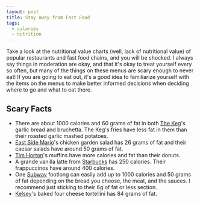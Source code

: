 ```yaml
---
layout: post
title: Stay Away from Fast Food
tags:
  - calories
  - nutrition
---
```


Take a look at the nutritional value charts (well, lack of nutritional value) 
of popular restaurants and fast food chains, and you will be shocked. I always 
say things in moderation are okay, and that it's okay to treat yourself every 
so often, but many of the things on these menus are scary enough to never eat! 
If you are going to eat out, it's a good idea to familiarize yourself with the 
items on the menus to make better informed decisions when deciding where to go 
and what to eat there. 

## Scary Facts

- There are about 1000 calories and 60 grams of fat in both 
  [The Keg](http://www.kegsteakhouse.com/en/nutritional-charts/starters-soup/)'s 
  garlic bread and bruchetta. The Keg's fries have less fat in them than their 
  roasted garlic mashed potatoes.
- [East Side Mario](http://www.eastsidemarios.com/pdfs/EastSideMariosNutritionGuide.pdf)'s 
  chicken garden salad has 26 grams of fat and their caesar 
  salads have around 50 grams of fat.
- [Tim Horton](http://www.timhortons.com/ca/pdf/nutrition-guide-can.pdf)'s muffins have more calories and fat than their donuts.
- A grande vanilla latte from [Starbucks](http://www.starbucks.com/menu) has
  250 calories. Their frappuccinos have around 400 calories.
- One [Subway](http://www.subway.com/nutrition/nutritionlist.ASPX?COUNTRYCODE=CAN&LANGUAGECODE=ENG&id=sandwich) 
  footlong can easily add up to 1000 calories and 50 grams of fat depending on 
  the bread you choose, the meat, and the sauces. I recommend just sticking to 
  their 6g of fat or less section.
- [Kelsey](http://www.kelseys.ca/nutrition.php)'s baked four cheese tortellini 
  has 84 grams of fat.
